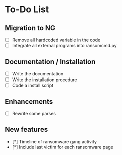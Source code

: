 # To-Do List

## Migration to NG 
- [ ] Remove all hardcoded variable in the code 
- [ ] Integrate all external programs into ransomcmd.py 

## Documentation / Installation 
- [ ] Write the documentation 
- [ ] Write the installation procedure 
- [ ] Code a install script 

## Enhancements
- [ ] Rewrite some parses 

## New features
- [*] Timeline of ransomware gang activity
- [*] Include last victim for each ransomware page 



